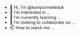 - 👋 Hi, I’m @kompormeleduk
- 👀 I’m interested in ...
- 🌱 I’m currently learning ...
- 💞️ I’m looking to collaborate on ...
- 📫 How to reach me ...

<!---
kompormeleduk/kompormeleduk is a ✨ special ✨ repository because its `README.md` (this file) appears on your GitHub profile.
You can click the Preview link to take a look at your changes.
--->
